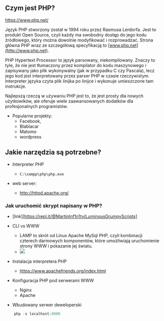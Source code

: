 ## Czym jest PHP? 

https://www.php.net/

Język PHP stworzony został w 1994 roku przez Rasmusa Lerdorfa. Jest to  produkt Open Source, czyli każdy ma swobodny dostęp do jego kodu źródłowego, który można dowolnie modyfikować i rozprowadzać. Strona główna PHP wraz ze szczegółową specyfikacją to [www.php.net](http://www.php.net).

PHP  Hypertext  Processor  to  język  parsowany,  niekompilowany.  Znaczy  to  tyle, że  nie jest tłumaczony przez kompilator do kodu maszynowego i zapisywany jako plik wykonywalny (jak w przypadku C czy Pascala), lecz jego kod jest interpretowany przez parser PHP  w  czasie  rzeczywistym.  Interpreter  języka  czyta  plik  linijka  po  linijce  i  wykonuje umieszczone tam instrukcje.

Najlepszą rzeczą w używaniu PHP jest to, że jest prosty dla nowych użytkowików, ale oferuje wiele zaawansowanych dodatków dla profesjonalnych programistów. 


- Popularne projekty: 
  - Facebook, 
  - Blablacar 
  - Matomo
  - wordpress
  
  

## Jakie narzędzia są potrzebne?

- Interpreter PHP
  - ```C:\xampp\php\php.exe```

- web server:
  - http://httpd.apache.org/



### Jak uruchomić skrypt napisany w PHP?

- [link][https://repl.it/@MartinInf1n1ty/LuminousGrumpyScripts]

- CLI vs WWW

  -  LAMP to skrót od Linux  Apache  MySql PHP, czyli kombinacji czterech darmowych komponentów, które umożliwiają uruchomienie  strony  WWW  i  pokazanie  jej światu.
  - ![](http://webmaster.helion.pl/images/kursphp/r02-03_pliki/image001.jpg)

- Instalacja interpretera PHP

  - https://www.apachefriends.org/index.html

- Konfiguracja PHP pod serwerami WWW

  - Nginx
  - Apache

- Wbudowany serwer deweloperski

```php
    php -s localhost:8000
```
